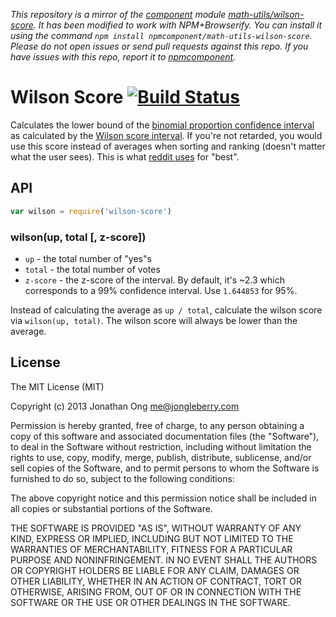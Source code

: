 *This repository is a mirror of the [component](http://component.io) module [math-utils/wilson-score](http://github.com/math-utils/wilson-score). It has been modified to work with NPM+Browserify. You can install it using the command `npm install npmcomponent/math-utils-wilson-score`. Please do not open issues or send pull requests against this repo. If you have issues with this repo, report it to [npmcomponent](https://github.com/airportyh/npmcomponent).*
# Wilson Score [![Build Status](https://travis-ci.org/math-utils/wilson-score.png)](https://travis-ci.org/math-utils/wilson-score)

Calculates the lower bound of the [binomial proportion confidence interval](http://en.wikipedia.org/wiki/Binomial_proportion_confidence_interval) as calculated by the [Wilson score interval](http://en.wikipedia.org/wiki/Binomial_proportion_confidence_interval#Wilson_score_interval).
If you're not retarded, you would use this score instead of averages when sorting and ranking (doesn't matter what the user sees).
This is what [reddit uses](http://amix.dk/blog/post/19588) for "best".

## API

```js
var wilson = require('wilson-score')
```

### wilson(up, total [, z-score])

- `up` - the total number of "yes"s
- `total` - the total number of votes
- `z-score` - the z-score of the interval.
  By default, it's ~2.3 which corresponds to a 99% confidence interval.
  Use `1.644853` for 95%.

Instead of calculating the average as `up / total`,
calculate the wilson score via `wilson(up, total)`.
The wilson score will always be lower than the average.

## License

The MIT License (MIT)

Copyright (c) 2013 Jonathan Ong me@jongleberry.com

Permission is hereby granted, free of charge, to any person obtaining a copy
of this software and associated documentation files (the "Software"), to deal
in the Software without restriction, including without limitation the rights
to use, copy, modify, merge, publish, distribute, sublicense, and/or sell
copies of the Software, and to permit persons to whom the Software is
furnished to do so, subject to the following conditions:

The above copyright notice and this permission notice shall be included in
all copies or substantial portions of the Software.

THE SOFTWARE IS PROVIDED "AS IS", WITHOUT WARRANTY OF ANY KIND, EXPRESS OR
IMPLIED, INCLUDING BUT NOT LIMITED TO THE WARRANTIES OF MERCHANTABILITY,
FITNESS FOR A PARTICULAR PURPOSE AND NONINFRINGEMENT. IN NO EVENT SHALL THE
AUTHORS OR COPYRIGHT HOLDERS BE LIABLE FOR ANY CLAIM, DAMAGES OR OTHER
LIABILITY, WHETHER IN AN ACTION OF CONTRACT, TORT OR OTHERWISE, ARISING FROM,
OUT OF OR IN CONNECTION WITH THE SOFTWARE OR THE USE OR OTHER DEALINGS IN
THE SOFTWARE.